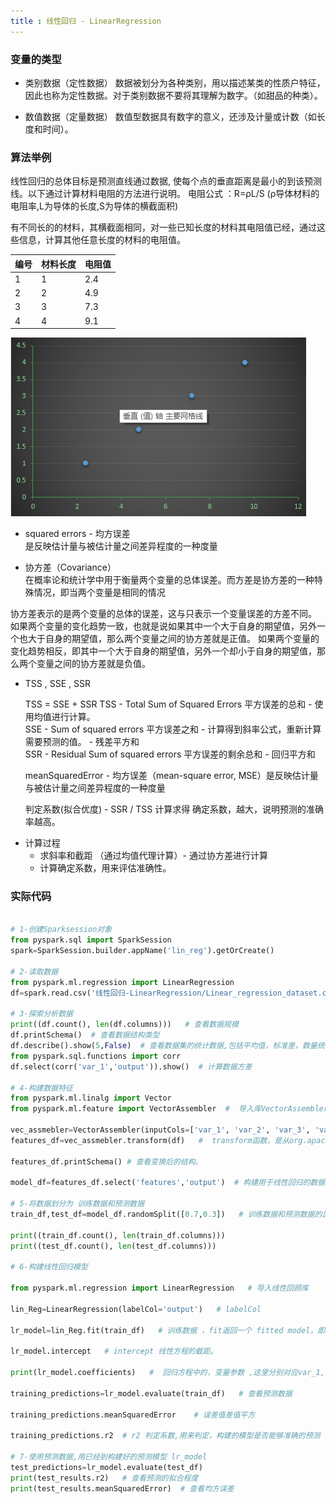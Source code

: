 ```yaml
---
title : 线性回归 - LinearRegression
---
```


### 变量的类型

* 类别数据（定性数据）
  数据被划分为各种类别，用以描述某类的性质户特征，因此也称为定性数据。对于类别数据不要将其理解为数字。（如甜品的种类）。

* 数值数据（定量数据）
  数值型数据具有数字的意义，还涉及计量或计数（如长度和时间）。

### 算法举例

线性回归的总体目标是预测直线通过数据, 使每个点的垂直距离是最小的到该预测线。以下通过计算材料电阻的方法进行说明。
电阻公式 ：R=ρL/S (ρ导体材料的电阻率,L为导体的长度,S为导体的横截面积)

有不同长的的材料，其横截面相同，对一些已知长度的材料其电阻值已经，通过这些信息，计算其他任意长度的材料的电阻值。

|编号|材料长度|电阻值|
|----|-----|-----|
|1|1|2.4|
|2|2|4.9|
|3|3|7.3|
|4|4|9.1|

![](线性回归-LinearRegression/LR.png)

* squared errors - 均方误差    
是反映估计量与被估计量之间差异程度的一种度量

* 协方差（Covariance）   
在概率论和统计学中用于衡量两个变量的总体误差。而方差是协方差的一种特殊情况，即当两个变量是相同的情况

协方差表示的是两个变量的总体的误差，这与只表示一个变量误差的方差不同。 如果两个变量的变化趋势一致，也就是说如果其中一个大于自身的期望值，另外一个也大于自身的期望值，那么两个变量之间的协方差就是正值。 如果两个变量的变化趋势相反，即其中一个大于自身的期望值，另外一个却小于自身的期望值，那么两个变量之间的协方差就是负值。

* TSS , SSE , SSR 

  TSS = SSE + SSR 
  TSS  -  Total Sum of Squared Errors  平方误差的总和   -   使用均值进行计算。    
  SSE  -  Sum of squared errors        平方误差之和     -   计算得到斜率公式，重新计算需要预测的值。 - 残差平方和    
  SSR  -  Residual Sum of squared errors  平方误差的剩余总和  - 回归平方和   

  meanSquaredError - 均方误差（mean-square error, MSE）是反映估计量与被估计量之间差异程度的一种度量

  判定系数(拟合优度) - SSR / TSS  计算求得 确定系数，越大，说明预测的准确率越高。     

-   计算过程
    * 求斜率和截距 （通过均值代理计算）- 通过协方差进行计算 
    * 计算确定系数，用来评估准确性。

### 实际代码

~~~python

# 1-创建Sparksession对象
from pyspark.sql import SparkSession
spark=SparkSession.builder.appName('lin_reg').getOrCreate()

# 2-读取数据
from pyspark.ml.regression import LinearRegression
df=spark.read.csv('线性回归-LinearRegression/Linear_regression_dataset.csv',inferSchema=True,header=True)

# 3-探索分析数据
print((df.count(), len(df.columns)))   # 查看数据规模
df.printSchema()  # 查看数据结构类型
df.describe().show(5,False)  # 查看数据集的统计数据,包括平均值，标准差，数量统计等。
from pyspark.sql.functions import corr
df.select(corr('var_1','output')).show()  # 计算数据方差

# 4-构建数据特征
from pyspark.ml.linalg import Vector
from pyspark.ml.feature import VectorAssembler  #  导入库VectorAssembler

vec_assmebler=VectorAssembler(inputCols=['var_1', 'var_2', 'var_3', 'var_4', 'var_5'],outputCol='features')
features_df=vec_assmebler.transform(df)   #  transform函数，是从org.apache.spark.ml.Transformer继承来的

features_df.printSchema() # 查看变换后的结构。

model_df=features_df.select('features','output')  # 构建用于线性回归的数据模型

# 5-将数据划分为 训练数据和预测数据
train_df,test_df=model_df.randomSplit([0.7,0.3])   # 训练数据和预测数据的比例为 7比3

print((train_df.count(), len(train_df.columns)))
print((test_df.count(), len(test_df.columns)))

# 6-构建线性回归模型

from pyspark.ml.regression import LinearRegression   # 导入线性回顾库

lin_Reg=LinearRegression(labelCol='output')   # labelCol

lr_model=lin_Reg.fit(train_df)   # 训练数据 ，fit返回一个 fitted model，即LineRegressionModel对象

lr_model.intercept   # intercept 线性方程的截距。

print(lr_model.coefficients)   #  回归方程中的，变量参数 ,这里分别对应var_1,var_2,var_3,var_4,var_5

training_predictions=lr_model.evaluate(train_df)   # 查看预测数据

training_predictions.meanSquaredError    # 误差值差值平方   

training_predictions.r2  # r2 判定系数,用来判定，构建的模型是否能够准确的预测

# 7-使用预测数据,用已经到构建好的预测模型 lr_model
test_predictions=lr_model.evaluate(test_df)
print(test_results.r2)   # 查看预测的拟合程度
print(test_results.meanSquaredError)  # 查看均方误差

~~~
